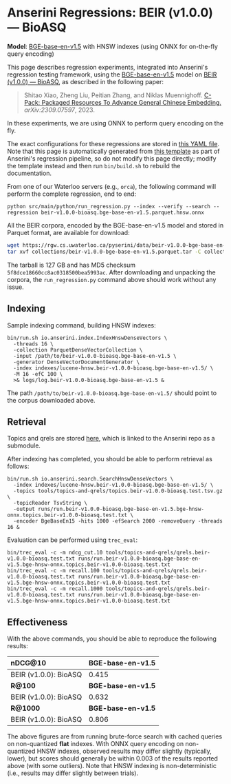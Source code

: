 # Anserini Regressions: BEIR (v1.0.0) &mdash; BioASQ

**Model**: [BGE-base-en-v1.5](https://huggingface.co/BAAI/bge-base-en-v1.5) with HNSW indexes (using ONNX for on-the-fly query encoding)

This page describes regression experiments, integrated into Anserini's regression testing framework, using the [BGE-base-en-v1.5](https://huggingface.co/BAAI/bge-base-en-v1.5) model on [BEIR (v1.0.0) &mdash; BioASQ](http://beir.ai/), as described in the following paper:

> Shitao Xiao, Zheng Liu, Peitian Zhang, and Niklas Muennighoff. [C-Pack: Packaged Resources To Advance General Chinese Embedding.](https://arxiv.org/abs/2309.07597) _arXiv:2309.07597_, 2023.

In these experiments, we are using ONNX to perform query encoding on the fly.

The exact configurations for these regressions are stored in [this YAML file](../../src/main/resources/regression/beir-v1.0.0-bioasq.bge-base-en-v1.5.parquet.hnsw.onnx.yaml).
Note that this page is automatically generated from [this template](../../src/main/resources/docgen/templates/beir-v1.0.0-bioasq.bge-base-en-v1.5.parquet.hnsw.onnx.template) as part of Anserini's regression pipeline, so do not modify this page directly; modify the template instead and then run `bin/build.sh` to rebuild the documentation.

From one of our Waterloo servers (e.g., `orca`), the following command will perform the complete regression, end to end:

```
python src/main/python/run_regression.py --index --verify --search --regression beir-v1.0.0-bioasq.bge-base-en-v1.5.parquet.hnsw.onnx
```

All the BEIR corpora, encoded by the BGE-base-en-v1.5 model and stored in Parquet format, are available for download:

```bash
wget https://rgw.cs.uwaterloo.ca/pyserini/data/beir-v1.0.0-bge-base-en-v1.5.parquet.tar -P collections/
tar xvf collections/beir-v1.0.0-bge-base-en-v1.5.parquet.tar -C collections/
```

The tarball is 127 GB and has MD5 checksum `5f8dce18660cc8ac0318500bea5993ac`.
After downloading and unpacking the corpora, the `run_regression.py` command above should work without any issue.

## Indexing

Sample indexing command, building HNSW indexes:

```
bin/run.sh io.anserini.index.IndexHnswDenseVectors \
  -threads 16 \
  -collection ParquetDenseVectorCollection \
  -input /path/to/beir-v1.0.0-bioasq.bge-base-en-v1.5 \
  -generator DenseVectorDocumentGenerator \
  -index indexes/lucene-hnsw.beir-v1.0.0-bioasq.bge-base-en-v1.5/ \
  -M 16 -efC 100 \
  >& logs/log.beir-v1.0.0-bioasq.bge-base-en-v1.5 &
```

The path `/path/to/beir-v1.0.0-bioasq.bge-base-en-v1.5/` should point to the corpus downloaded above.

## Retrieval

Topics and qrels are stored [here](https://github.com/castorini/anserini-tools/tree/master/topics-and-qrels), which is linked to the Anserini repo as a submodule.

After indexing has completed, you should be able to perform retrieval as follows:

```
bin/run.sh io.anserini.search.SearchHnswDenseVectors \
  -index indexes/lucene-hnsw.beir-v1.0.0-bioasq.bge-base-en-v1.5/ \
  -topics tools/topics-and-qrels/topics.beir-v1.0.0-bioasq.test.tsv.gz \
  -topicReader TsvString \
  -output runs/run.beir-v1.0.0-bioasq.bge-base-en-v1.5.bge-hnsw-onnx.topics.beir-v1.0.0-bioasq.test.txt \
  -encoder BgeBaseEn15 -hits 1000 -efSearch 2000 -removeQuery -threads 16 &
```

Evaluation can be performed using `trec_eval`:

```
bin/trec_eval -c -m ndcg_cut.10 tools/topics-and-qrels/qrels.beir-v1.0.0-bioasq.test.txt runs/run.beir-v1.0.0-bioasq.bge-base-en-v1.5.bge-hnsw-onnx.topics.beir-v1.0.0-bioasq.test.txt
bin/trec_eval -c -m recall.100 tools/topics-and-qrels/qrels.beir-v1.0.0-bioasq.test.txt runs/run.beir-v1.0.0-bioasq.bge-base-en-v1.5.bge-hnsw-onnx.topics.beir-v1.0.0-bioasq.test.txt
bin/trec_eval -c -m recall.1000 tools/topics-and-qrels/qrels.beir-v1.0.0-bioasq.test.txt runs/run.beir-v1.0.0-bioasq.bge-base-en-v1.5.bge-hnsw-onnx.topics.beir-v1.0.0-bioasq.test.txt
```

## Effectiveness

With the above commands, you should be able to reproduce the following results:

| **nDCG@10**                                                                                                  | **BGE-base-en-v1.5**|
|:-------------------------------------------------------------------------------------------------------------|---------------------|
| BEIR (v1.0.0): BioASQ                                                                                        | 0.415               |
| **R@100**                                                                                                    | **BGE-base-en-v1.5**|
| BEIR (v1.0.0): BioASQ                                                                                        | 0.632               |
| **R@1000**                                                                                                   | **BGE-base-en-v1.5**|
| BEIR (v1.0.0): BioASQ                                                                                        | 0.806               |

The above figures are from running brute-force search with cached queries on non-quantized **flat** indexes.
With ONNX query encoding on non-quantized HNSW indexes, observed results may differ slightly (typically, lower), but scores should generally be within 0.003 of the results reported above (with some outliers).
Note that HNSW indexing is non-deterministic (i.e., results may differ slightly between trials).
